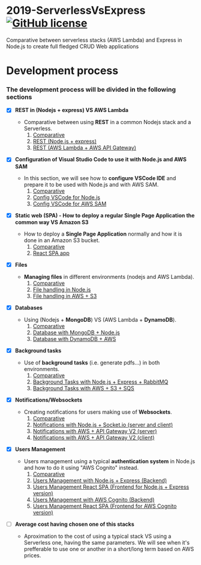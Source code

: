 # 2019-ServerlessVsExpress [![GitHub license](https://img.shields.io/github/license/codeurjc-students/2019-ServerlessVsExpress)](https://github.com/codeurjc-students/2019-ServerlessVsExpress/blob/master/LICENSE)
Comparative between serverless stacks (AWS Lambda) and Express in Node.js to create full fledged CRUD Web applications

# Development process

### The development process will be divided in the following sections

- [x] **REST in (Nodejs + express) VS AWS Lambda**
    * Comparative between using **REST** in a common Nodejs stack and a Serverless.
        1. [Comparative](sections/REST)
        2. [REST (Node.js + express)](sections/REST/nodejs-express)
        3. [REST (AWS Lambda + AWS API Gateway)](sections/REST/aws-lambda)

- [x] **Configuration of Visual Studio Code to use it with Node.js and AWS SAM**
    * In this section, we will see how to **configure VSCode IDE** and prepare it to be used with Node.js and with AWS SAM.
        1. [Comparative](sections/ConfigVSCode)
        2. [Config VSCode for Node.js](sections/ConfigVSCode/nodejs-vscode-test-project)
        3. [Config VSCode for AWS SAM](sections/ConfigVSCode/sam-vscode-test-project)

- [x] **Static web (SPA) - How to deploy a regular Single Page Application the common way VS Amazon S3**
    * How to deploy a **Single Page Application** normally and how it is done in an Amazon S3 bucket.
        1. [Comparative](sections/SPADeployment)
        2. [React SPA app](sections/SPADeployment/spa-react)

- [x] **Files**
    * **Managing files** in different environments (nodejs and AWS Lambda).
        1. [Comparative](sections/FilesManagement)
        2. [File handling in Node.js](sections/FilesManagement/nodejs-express)
        3. [File handling in AWS + S3](sections/FilesManagement/aws-s3)

- [x] **Databases**
    * Using (Nodejs + **MongoDB**) VS (AWS Lambda + **DynamoDB**).
        1. [Comparative](sections/Databases)
        2. [Database with MongoDB + Node.js](sections/Databases/node-mongodb)
        3. [Database with DynamoDB + AWS](sections/Databases/aws-dynamodb)

- [x] **Background tasks**
    * Use of **background tasks** (i.e. generate pdfs...) in both environments.
        1. [Comparative](sections/BackgroundTasks)
        2. [Background Tasks with Node.js + Express + RabbitMQ](sections/BackgroundTasks/nodejs-express-rabbitmq)
        3. [Background Tasks with AWS + S3 + SQS](sections/BackgroundTasks/aws-s3-sqs)

- [x] **Notifications/Websockets**
    * Creating notifications for users making use of **Websockets**.
        1. [Comparative](sections/Notifications)
        2. [Notifications with Node.js + Socket.io (server and client)](sections/Notifications/nodejs-socket-io)
        3. [Notifications with AWS + API Gateway V2 (server)](sections/Notifications/aws-api-gateway-websockets)
        4. [Notifications with AWS + API Gateway V2 (client)](sections/Notifications/aws-api-gateway-websockets-client)

- [x] **Users Management**
    * Users management using a typical **authentication system** in Node.js and how to do it using "AWS Cognito" instead.
        1. [Comparative](sections/UsersManagement)
        2. [Users Management with Node.js + Express (Backend)](sections/UsersManagement/nodejs-express)
        3. [Users Management React SPA (Frontend for Node.js + Express version)](sections/UsersManagement/frontend-react-nodejs)
        4. [Users Management with AWS Cognito (Backend)](sections/UsersManagement/aws-cognito)
        5. [Users Management React SPA (Frontend for AWS Cognito version)](sections/UsersManagement/frontend-react-aws-cognito)

- [ ] **Average cost having chosen one of this stacks**
    * Aproximation to the cost of using a typical stack VS using a Serverless one, having the same parameters. We will see when it's prefferable to use one or another in a short/long term based on AWS prices.